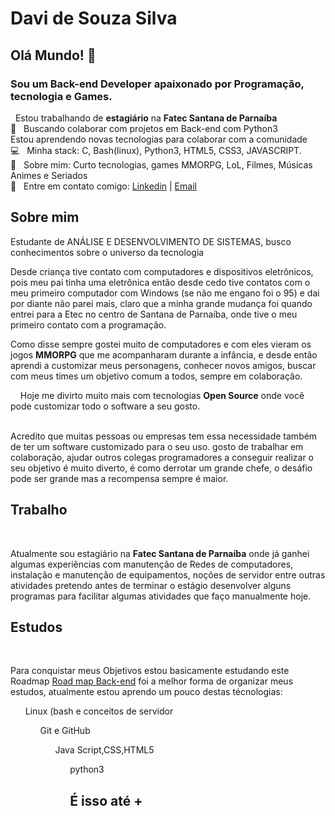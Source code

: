 # Davi de Souza Silva
## Olá Mundo! 👋
### Sou um Back-end Developer apaixonado por Programação, tecnologia e Games.

   &nbsp; Estou trabalhando de **estagiário** na **Fatec Santana de Parnaíba**
 <br/> :purple_heart: &nbsp; Buscando colaborar com projetos em Back-end com Python3
 <br/> Estou aprendendo novas tecnologias para colaborar com a comunidade
 <br/> :computer: &nbsp; Minha stack: C, Bash(linux), Python3, HTML5, CSS3, JAVASCRIPT.
 <br/> 💬  &nbsp; Sobre mim: Curto tecnologias, games MMORPG, LoL, Filmes, Músicas Animes e Seriados
 <br/> :email: &nbsp; Entre em contato comigo: 
 [Linkedin](https://www.linkedin.com/in/davi-souza-silva-ab329a109/) | [Email](mailto:davi.silva41@fatec.sp.gov.br)

<h2>Sobre mim</h2>
<p>Estudante de ANÁLISE E DESENVOLVIMENTO DE SISTEMAS, busco conhecimentos sobre o universo da tecnologia
   </p>
   <p>Desde criança tive contato com computadores e dispositivos eletrônicos, pois meu pai tinha uma eletrônica então desde cedo tive contatos com o meu primeiro computador com Windows (se não me engano foi o 95) e dai por diante não parei mais, claro que a minha grande mudança foi quando entrei para a Etec no centro de Santana de Parnaíba, onde tive o meu primeiro contato com a programação.
   </p>
  <p>Como disse sempre gostei muito de computadores e com eles vieram os jogos <b>MMORPG</b>  que me acompanharam durante a infância, e desde então aprendi a customizar meus personagens, conhecer novos amigos, buscar com meus times um objetivo comum a todos, sempre em colaboração.</p>
    <p>&nbsp&nbsp&nbsp&nbspHoje me divirto muito mais com tecnologias <b>Open Source</b> onde você pode customizar todo o software a seu gosto.
   </p>
    <br>Acredito que muitas pessoas ou empresas tem essa necessidade também de ter um software customizado para o seu uso. gosto de trabalhar em colaboração, ajudar outros colegas programadores a conseguir realizar o seu objetivo é muito diverto, é como derrotar um grande chefe, o desáfio pode ser grande mas a recompensa sempre é maior.
   </br>
    
<h2>Trabalho</h2>
  &nbsp&nbsp&nbsp&nbsp<p>Atualmente sou estagiário na <b>Fatec Santana de Parnaíba</b> onde já ganhei algumas experiências com manutenção de Redes de computadores, instalação e manutenção de equipamentos, noções de servidor entre outras atividades pretendo antes de terminar o estágio desenvolver alguns programas para facilitar algumas atividades que faço manualmente hoje.
</p>
<h2> Estudos</h2>
  &nbsp&nbsp&nbsp&nbsp<p>Para conquistar meus Objetivos estou basicamente estudando este Roadmap <a href="https://roadmap.sh/backend">Road map Back-end</a> foi a melhor forma de organizar meus estudos, atualmente estou aprendo um pouco destas técnologias:
  <ol>Linux (bash e conceitos de servidor
    <ol>Git e GitHub 
      <ol>Java Script,CSS,HTML5
        <ol>python3
</ul>
         <h2> É isso até +</h2>

